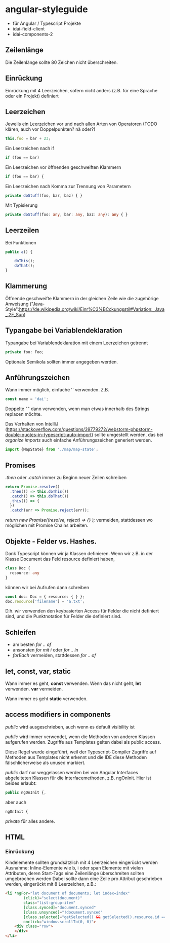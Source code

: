 # angular-styleguide

* für Angular / Typescript Projekte
* idai-field-client
* idai-components-2

## Zeilenlänge
Die Zeilenlänge sollte 80 Zeichen nicht überschreiten.

## Einrückung

Einrückung mit 4 Leerzeichen, sofern nicht anders (z.B. für eine Sprache oder ein Projekt) definiert

## Leerzeichen

Jeweils ein Leerzeichen vor und nach allen Arten von Operatoren (TODO klären, auch vor Doppelpunkten? nä oder?)

```typescript
this.foo = bar + 23;
```

Ein Leerzeichen nach if

```typescript
if (foo == bar)
```

Ein Leerzeichen vor öffnenden geschweiften Klammern

```typescript
if (foo == bar) {
```

Ein Leerzeichen nach Komma zur Trennung von Parametern

```typescript
private doStuff(foo, bar, baz) { }
```

Mit Typisierung

```typescript
private doStuff(foo: any, bar: any, baz: any): any { }
```

## Leerzeilen

Bei Funktionen

```typescript
public a() {

    doThis();
    doThat();
}
```

## Klammerung

Öffnende geschweifte Klammern in der gleichen Zeile wie die zugehörige Anweisung ("Java-Style":https://de.wikipedia.org/wiki/Einr%C3%BCckungsstil#Variation:_Java_.2F_Sun)

## Typangabe bei Variablendeklaration

Typangabe bei Variablendeklaration mit einem Leerzeichen getrennt

```typescript
private foo: Foo;
```

Optionale Semikola sollten immer angegeben werden.

## Anführungszeichen

Wann immer möglich, einfache '' verwenden. Z.B.

```typescript
const name = 'dai';
```

Doppelte "" dann verwenden, wenn man etwas innerhalb des Strings replacen möchte.

Das Verhalten von IntelliJ (https://stackoverflow.com/questions/39779272/webstorm-phpstorm-double-quotes-in-typescript-auto-import) sollte umgestellt werden, das bei *organize imports* auch einfache Anführungszeichen generiert werden.

```typescript
import {MapState} from './map/map-state';
```

## Promises

*.then* oder *.catch* immer zu Beginn neuer Zeilen schreiben

```typescript
return Promise.resolve()
  .then(() => this.doThis())
  .catch() => this.doThat())
  .this(() => {
  })
  .catch(err => Promise.reject(err));
```

*return new Promise<any>((resolve, reject) => {} );* vermeiden, stattdessen wo möglichen mit Promise Chains arbeiten.

## Objekte - Felder vs. Hashes.

Dank Typescript können wir ja Klassen definieren. Wenn wir z.B. in der Klasse Document das Feld resource definiert haben,

```typescript
class Doc {
  resource: any
}
```

können wir bei Aufrufen dann schreiben

```typescript
const doc: Doc = { resource: { } };
doc.resource['filename'] = 'a.txt';
```

D.h. wir verwenden den keybasierten Access für Felder die nicht definiert sind, und die Punktnotation für Felder die definiert sind.

## Schleifen

* am besten *for .. of*
* ansonsten *for mit i* oder *for .. in*
* *forEach* vermeiden, stattdessen *for .. of*

## let, const, var, static

Wann immer es geht, **const** verwenden. Wenn das nicht geht, **let** verwenden.
**var** vermeiden.

Wann immer es geht **static** verwenden.

## access modifiers in components

*public* wird ausgeschrieben, auch wenn es default visibility ist

*public* wird immer verwendet, wenn die Methoden von anderen Klassen aufgerufen werden. Zugriffe aus Templates gelten dabei als public access.

Diese Regel wurde eingeführt, weil der Typescript-Compiler Zugriffe auf Methoden aus Templates nicht erkennt und die IDE diese Methoden fälschlicherweise als unused markiert.

*public* darf nur weggelassen werden bei von Angular Interfaces abgeleiteten Klassen für die Interfacemethoden, z.B. ngOnInit. Hier ist beides erlaubt: 

```typescript
public ngOnInit {, 
``` 

aber auch 

```typescript 
ngOnInit {
```

*private* für alles andere.

## HTML

### Einrückung
Kindelemente sollten grundsätzlich mit 4 Leerzeichen eingerückt werden
Ausnahme: Inline-Elemente wie b, i oder span
Elemente mit vielen Attributen, deren Start-Tags eine Zeilenlänge überschreiten sollten umgebrochen werden
Dabei sollte dann eine Zeile pro Attribut geschrieben werden, eingerückt mit 8 Leerzeichen, z.B.:

```html
<li *ngFor="let document of documents; let index=index" 
        (click)="select(document)" 
        class="list-group-item" 
        [class.synced]="document.synced" 
        [class.unsynced]="!document.synced" 
        [class.selected]="getSelected() && getSelected().resource.id === document.id" 
        onclick="window.scrollTo(0, 0)">
    <div class="row">
    </div>
</li>
```



